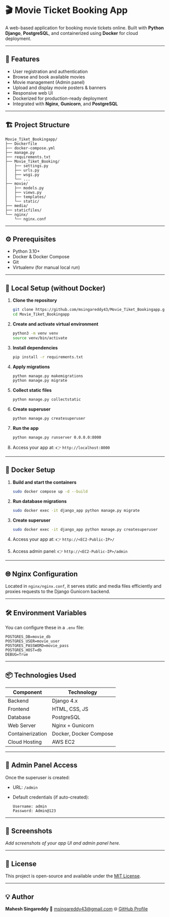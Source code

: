 # 🎬 Movie Ticket Booking App

A web-based application for booking movie tickets online.
Built with **Python Django**, **PostgreSQL**, and containerized using **Docker** for cloud deployment.

---

## 🚀 Features

* User registration and authentication
* Browse and book available movies
* Movie management (Admin panel)
* Upload and display movie posters & banners
* Responsive web UI
* Dockerized for production-ready deployment
* Integrated with **Nginx**, **Gunicorn**, and **PostgreSQL**

---

## 🏗️ Project Structure

```
Movie_Tiket_Bookingapp/
├── Dockerfile
├── docker-compose.yml
├── manage.py
├── requirements.txt
├── Movie_Tiket_Booking/
│   ├── settings.py
│   ├── urls.py
│   ├── wsgi.py
│   └── ...
├── movie/
│   ├── models.py
│   ├── views.py
│   ├── templates/
│   └── static/
├── media/
├── staticfiles/
└── nginx/
    └── nginx.conf
```

---

## ⚙️ Prerequisites

* Python 3.10+
* Docker & Docker Compose
* Git
* Virtualenv (for manual local run)

---

## 🧩 Local Setup (without Docker)

1. **Clone the repository**

   ```bash
   git clone https://github.com/msingareddy43/Movie_Tiket_Bookingapp.git
   cd Movie_Tiket_Bookingapp
   ```

2. **Create and activate virtual environment**

   ```bash
   python3 -m venv venv
   source venv/bin/activate
   ```

3. **Install dependencies**

   ```bash
   pip install -r requirements.txt
   ```

4. **Apply migrations**

   ```bash
   python manage.py makemigrations
   python manage.py migrate
   ```

5. **Collect static files**

   ```bash
   python manage.py collectstatic
   ```

6. **Create superuser**

   ```bash
   python manage.py createsuperuser
   ```

7. **Run the app**

   ```bash
   python manage.py runserver 0.0.0.0:8000
   ```

8. Access your app at:
   👉 `http://localhost:8000`

---

## 🐳 Docker Setup

1. **Build and start the containers**

   ```bash
   sudo docker compose up -d --build
   ```

2. **Run database migrations**

   ```bash
   sudo docker exec -it django_app python manage.py migrate
   ```

3. **Create superuser**

   ```bash
   sudo docker exec -it django_app python manage.py createsuperuser
   ```

4. Access your app at:
   👉 `http://<EC2-Public-IP>/`

5. Access admin panel:
   👉 `http://<EC2-Public-IP>/admin`

---

## 🌐 Nginx Configuration

Located in `nginx/nginx.conf`, it serves static and media files efficiently and proxies requests to the Django Gunicorn backend.

---

## 🛠️ Environment Variables

You can configure these in a `.env` file:

```
POSTGRES_DB=movie_db
POSTGRES_USER=movie_user
POSTGRES_PASSWORD=movie_pass
POSTGRES_HOST=db
DEBUG=True
```

---

## 📦 Technologies Used

| Component        | Technology             |
| ---------------- | ---------------------- |
| Backend          | Django 4.x             |
| Frontend         | HTML, CSS, JS          |
| Database         | PostgreSQL             |
| Web Server       | Nginx + Gunicorn       |
| Containerization | Docker, Docker Compose |
| Cloud Hosting    | AWS EC2                |

---

## 👤 Admin Panel Access

Once the superuser is created:

* URL: `/admin`
* Default credentials (if auto-created):

  ```
  Username: admin
  Password: Admin@123
  ```

---

## 📸 Screenshots

*Add screenshots of your app UI and admin panel here.*

---

## 📄 License

This project is open-source and available under the [MIT License](LICENSE).

---

## 💡 Author

**Mahesh Singareddy**
📧 [msingareddy43@gmail.com](mailto:msingareddy43@gmail.com)
🌐 [GitHub Profile](https://github.com/msingareddy43)
